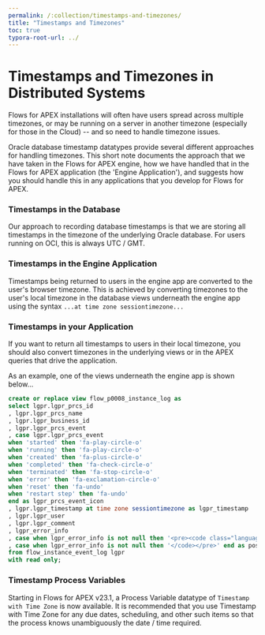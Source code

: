 ```yaml
---
permalink: /:collection/timestamps-and-timezones/
title: "Timestamps and Timezones"
toc: true
typora-root-url: ../
---
```

# Timestamps and Timezones in Distributed Systems

Flows for APEX installations will often have users spread across multiple timezones, or may be running on a server in another timezone (especially for those in the Cloud) -- and so need to handle timezone issues.

Oracle database timestamp datatypes provide several different approaches for handling timezones.  This short note documents the approach that we have taken in the Flows for APEX engine, how we have handled that in the Flows for APEX application (the 'Engine Application'), and suggests how you should handle this in any applications that you develop for Flows for APEX.

### Timestamps in the Database

Our approach to recording database timestamps is that we are storing all timestamps in the timezone of the underlying Oracle database.  For users running on OCI, this is always UTC / GMT.

### Timestamps in the Engine Application

Timestamps being returned to users in the engine app are converted to the user's browser timezone.  This is achieved by converting timezones to the user's local timezone in the database views underneath the engine app using the syntax `...at time zone sessiontimezone...`

### Timestamps in your Application

If you want to return all timestamps to users in their local timezone, you should also convert timezones in the underlying views or in the APEX queries that drive the application.

As an example, one of the views underneath the engine app is shown below...

```sql
create or replace view flow_p0008_instance_log as
select lgpr.lgpr_prcs_id
, lgpr.lgpr_prcs_name
, lgpr.lgpr_business_id
, lgpr.lgpr_prcs_event
, case lgpr.lgpr_prcs_event
when 'started' then 'fa-play-circle-o'
when 'running' then 'fa-play-circle-o'
when 'created' then 'fa-plus-circle-o'
when 'completed' then 'fa-check-circle-o'
when 'terminated' then 'fa-stop-circle-o'
when 'error' then 'fa-exclamation-circle-o'
when 'reset' then 'fa-undo'
when 'restart step' then 'fa-undo'
end as lgpr_prcs_event_icon
, lgpr.lgpr_timestamp at time zone sessiontimezone as lgpr_timestamp
, lgpr.lgpr_user
, lgpr.lgpr_comment
, lgpr_error_info
, case when lgpr_error_info is not null then '<pre><code class="language-log">' end as pretag
, case when lgpr_error_info is not null then '</code></pre>' end as posttag
from flow_instance_event_log lgpr
with read only;
```

### Timestamp Process Variables

Starting in Flows for APEX v23.1, a Process Variable datatype of `Timestamp with Time Zone` is now available.   It is recommended that you use Timestamp with Time Zone for any due dates, scheduling, and other such items so that the process knows unambiguously the date / time required.
